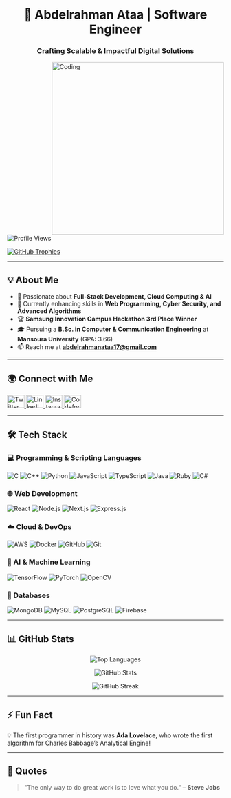 <h1 align="center">🚀 Abdelrahman Ataa | Software Engineer</h1>
<h3 align="center">Crafting Scalable & Impactful Digital Solutions</h3>

<img align="right" alt="Coding" width="400" src="https://mir-s3-cdn-cf.behance.net/project_modules/max_1200/bbefa799786133.5efa9bf3d1b49.gif">

<p align="left">
    <img src="https://komarev.com/ghpvc/?username=abdelrahman-ops&label=Profile%20views&color=0e75b6&style=flat" alt="Profile Views" />
</p>

<p align="left">
    <a href="https://github.com/ryo-ma/github-profile-trophy">
        <img src="https://github-profile-trophy.vercel.app/?username=abdelrahman-ops&margin-w=5&theme=algolia" alt="GitHub Trophies" />
    </a>
</p>

---

## 💡 About Me
- 🔭 Passionate about **Full-Stack Development, Cloud Computing & AI**
- 🌱 Currently enhancing skills in **Web Programming, Cyber Security, and Advanced Algorithms**
- 🏆 **Samsung Innovation Campus Hackathon 3rd Place Winner**
- 🎓 Pursuing a **B.Sc. in Computer & Communication Engineering** at **Mansoura University** (GPA: 3.66)
- 📫 Reach me at **abdelrahmanataa17@gmail.com**

---

## 🌍 Connect with Me
<p align="left">
    <a href="https://x.com/abdelrahmanside?s=09" target="_blank">
        <img src="https://raw.githubusercontent.com/rahuldkjain/github-profile-readme-generator/master/src/images/icons/Social/twitter.svg" alt="Twitter" height="30" width="40" />
    </a>
    <a href="https://www.linkedin.com/in/abdelrahman-ataa-b557b8219/" target="_blank">
        <img src="https://raw.githubusercontent.com/rahuldkjain/github-profile-readme-generator/master/src/images/icons/Social/linked-in-alt.svg" alt="LinkedIn" height="30" width="40" />
    </a>
    <a href="https://instagram.com/abdelrahman0_2" target="_blank">
        <img src="https://raw.githubusercontent.com/rahuldkjain/github-profile-readme-generator/master/src/images/icons/Social/instagram.svg" alt="Instagram" height="30" width="40" />
    </a>
    <a href="https://codeforces.com/profile/abdelrahmanataa17" target="_blank">
        <img src="https://raw.githubusercontent.com/rahuldkjain/github-profile-readme-generator/master/src/images/icons/Social/codeforces.svg" alt="Codeforces" height="30" width="40" />
    </a>
</p>

---

## 🛠 Tech Stack

### 💻 Programming & Scripting Languages
![C](https://img.shields.io/badge/C-00599C?style=flat&logo=c&logoColor=white)
![C++](https://img.shields.io/badge/C++-00599C?style=flat&logo=c%2B%2B&logoColor=white)
![Python](https://img.shields.io/badge/Python-3776AB?style=flat&logo=python&logoColor=white)
![JavaScript](https://img.shields.io/badge/JavaScript-F7DF1E?style=flat&logo=javascript&logoColor=black)
![TypeScript](https://img.shields.io/badge/TypeScript-3178C6?style=flat&logo=typescript&logoColor=white)
![Java](https://img.shields.io/badge/Java-007396?style=flat&logo=java&logoColor=white)
![Ruby](https://img.shields.io/badge/Ruby-CC342D?style=flat&logo=ruby&logoColor=white)
![C#](https://img.shields.io/badge/C%23-239120?style=flat&logo=c-sharp&logoColor=white)

### 🌐 Web Development
![React](https://img.shields.io/badge/React-20232A?style=flat&logo=react&logoColor=61DAFB)
![Node.js](https://img.shields.io/badge/Node.js-43853D?style=flat&logo=node.js&logoColor=white)
![Next.js](https://img.shields.io/badge/Next.js-000000?style=flat&logo=next.js&logoColor=white)
![Express.js](https://img.shields.io/badge/Express.js-404D59?style=flat)

### ☁️ Cloud & DevOps
![AWS](https://img.shields.io/badge/AWS-232F3E?style=flat&logo=amazon-aws&logoColor=white)
![Docker](https://img.shields.io/badge/Docker-2496ED?style=flat&logo=docker&logoColor=white)
![GitHub](https://img.shields.io/badge/GitHub-181717?style=flat&logo=github&logoColor=white)
![Git](https://img.shields.io/badge/Git-F05032?style=flat&logo=git&logoColor=white)

### 🤖 AI & Machine Learning
![TensorFlow](https://img.shields.io/badge/TensorFlow-FF6F00?style=flat&logo=tensorflow&logoColor=white)
![PyTorch](https://img.shields.io/badge/PyTorch-EE4C2C?style=flat&logo=pytorch&logoColor=white)
![OpenCV](https://img.shields.io/badge/OpenCV-5C3EE8?style=flat&logo=opencv&logoColor=white)

### 🔢 Databases
![MongoDB](https://img.shields.io/badge/MongoDB-4EA94B?style=flat&logo=mongodb&logoColor=white)
![MySQL](https://img.shields.io/badge/MySQL-4479A1?style=flat&logo=mysql&logoColor=white)
![PostgreSQL](https://img.shields.io/badge/PostgreSQL-336791?style=flat&logo=postgresql&logoColor=white)
![Firebase](https://img.shields.io/badge/Firebase-FFCA28?style=flat&logo=firebase&logoColor=white)

---

## 📊 GitHub Stats
<p align="center">
    <img src="https://github-readme-stats.vercel.app/api/top-langs/?username=abdelrahman-ops&layout=compact&theme=radical" alt="Top Languages" />
</p>

<p align="center">
    <img src="https://github-readme-stats.vercel.app/api?username=abdelrahman-ops&show_icons=true&theme=radical" alt="GitHub Stats" />
</p>

<p align="center">
    <img src="https://github-readme-streak-stats.herokuapp.com/?user=abdelrahman-ops&theme=radical" alt="GitHub Streak" />
</p>

---

## ⚡ Fun Fact
💡 The first programmer in history was **Ada Lovelace**, who wrote the first algorithm for Charles Babbage’s Analytical Engine!

---

## 📜 Quotes
> "The only way to do great work is to love what you do." – **Steve Jobs**
